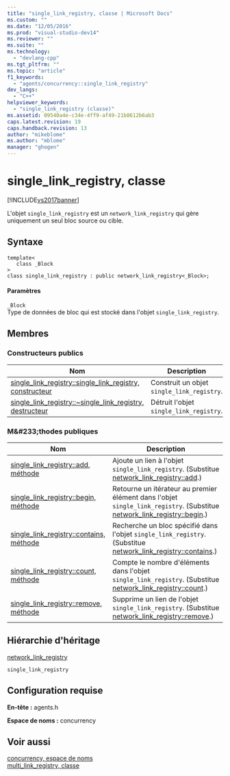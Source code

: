 ```yaml
---
title: "single_link_registry, classe | Microsoft Docs"
ms.custom: ""
ms.date: "12/05/2016"
ms.prod: "visual-studio-dev14"
ms.reviewer: ""
ms.suite: ""
ms.technology: 
  - "devlang-cpp"
ms.tgt_pltfrm: ""
ms.topic: "article"
f1_keywords: 
  - "agents/concurrency::single_link_registry"
dev_langs: 
  - "C++"
helpviewer_keywords: 
  - "single_link_registry (classe)"
ms.assetid: 09540a4e-c34e-4ff9-af49-21b8612b6ab3
caps.latest.revision: 19
caps.handback.revision: 13
author: "mikeblome"
ms.author: "mblome"
manager: "ghogen"
---
```

# single_link_registry, classe
[!INCLUDE[vs2017banner](../../../assembler/inline/includes/vs2017banner.md)]

L'objet `single_link_registry` est un `network_link_registry` qui gère uniquement un seul bloc source ou cible.  
  
## Syntaxe  
  
```  
template<  
   class _Block  
>  
class single_link_registry : public network_link_registry<_Block>;  
```  
  
#### Paramètres  
 `_Block`  
 Type de données de bloc qui est stocké dans l'objet `single_link_registry`.  
  
## Membres  
  
### Constructeurs publics  
  
|Nom|Description|  
|---------|-----------------|  
|[single\_link\_registry::single\_link\_registry, constructeur](../Topic/single_link_registry::single_link_registry%20Constructor.md)|Construit un objet `single_link_registry`.|  
|[single\_link\_registry::~single\_link\_registry, destructeur](../Topic/single_link_registry::~single_link_registry%20Destructor.md)|Détruit l'objet `single_link_registry`.|  
  
### M&\#233;thodes publiques  
  
|Nom|Description|  
|---------|-----------------|  
|[single\_link\_registry::add, méthode](../Topic/single_link_registry::add%20Method.md)|Ajoute un lien à l'objet `single_link_registry`. \(Substitue [network\_link\_registry::add](../Topic/network_link_registry::add%20Method.md).\)|  
|[single\_link\_registry::begin, méthode](../Topic/single_link_registry::begin%20Method.md)|Retourne un itérateur au premier élément dans l'objet `single_link_registry`. \(Substitue [network\_link\_registry::begin](../Topic/network_link_registry::begin%20Method.md).\)|  
|[single\_link\_registry::contains, méthode](../Topic/single_link_registry::contains%20Method.md)|Recherche un bloc spécifié dans l'objet `single_link_registry`. \(Substitue [network\_link\_registry::contains](../Topic/network_link_registry::contains%20Method.md).\)|  
|[single\_link\_registry::count, méthode](../Topic/single_link_registry::count%20Method.md)|Compte le nombre d'éléments dans l'objet `single_link_registry`. \(Substitue [network\_link\_registry::count](../Topic/network_link_registry::count%20Method.md).\)|  
|[single\_link\_registry::remove, méthode](../Topic/single_link_registry::remove%20Method.md)|Supprime un lien de l'objet `single_link_registry`. \(Substitue [network\_link\_registry::remove](../Topic/network_link_registry::remove%20Method.md).\)|  
  
## Hiérarchie d'héritage  
 [network\_link\_registry](../../../parallel/concrt/reference/network-link-registry-class.md)  
  
 `single_link_registry`  
  
## Configuration requise  
 **En\-tête :** agents.h  
  
 **Espace de noms :** concurrency  
  
## Voir aussi  
 [concurrency, espace de noms](../../../parallel/concrt/reference/concurrency-namespace.md)   
 [multi\_link\_registry, classe](../../../parallel/concrt/reference/multi-link-registry-class.md)